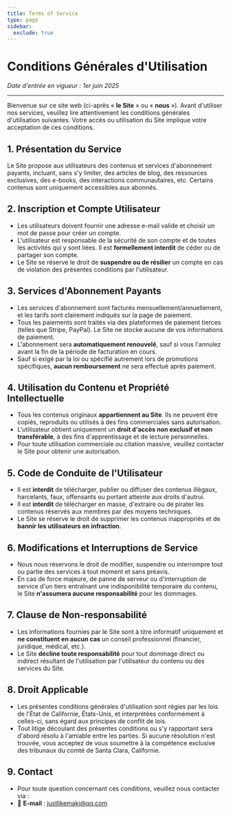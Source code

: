 ```yaml
---
title: Terms of Service
type: page
sidebar:
  exclude: true
---
```

# Conditions Générales d'Utilisation

*Date d'entrée en vigueur : 1er juin 2025*

---

Bienvenue sur ce site web (ci-après « **le Site** » ou « **nous** »). Avant d'utiliser nos services, veuillez lire attentivement les conditions générales d'utilisation suivantes. Votre accès ou utilisation du Site implique votre acceptation de ces conditions.

## 1. Présentation du Service
Le Site propose aux utilisateurs des contenus et services d'abonnement payants, incluant, sans s'y limiter, des articles de blog, des ressources exclusives, des e-books, des interactions communautaires, etc. Certains contenus sont uniquement accessibles aux abonnés.

## 2. Inscription et Compte Utilisateur
- Les utilisateurs doivent fournir une adresse e-mail valide et choisir un mot de passe pour créer un compte.
- L'utilisateur est responsable de la sécurité de son compte et de toutes les activités qui y sont liées. Il est **formellement interdit** de céder ou de partager son compte.
- Le Site se réserve le droit de **suspendre ou de résilier** un compte en cas de violation des présentes conditions par l'utilisateur.

## 3. Services d'Abonnement Payants
- Les services d'abonnement sont facturés mensuellement/annuellement, et les tarifs sont clairement indiqués sur la page de paiement.
- Tous les paiements sont traités via des plateformes de paiement tierces (telles que Stripe, PayPal). Le Site ne stocke aucune de vos informations de paiement.
- L'abonnement sera **automatiquement renouvelé**, sauf si vous l'annulez avant la fin de la période de facturation en cours.
- Sauf si exigé par la loi ou spécifié autrement lors de promotions spécifiques, **aucun remboursement** ne sera effectué après paiement.

## 4. Utilisation du Contenu et Propriété Intellectuelle
- Tous les contenus originaux **appartiennent au Site**. Ils ne peuvent être copiés, reproduits ou utilisés à des fins commerciales sans autorisation.
- L'utilisateur obtient uniquement un **droit d'accès non exclusif et non transférable**, à des fins d'apprentissage et de lecture personnelles.
- Pour toute utilisation commerciale ou citation massive, veuillez contacter le Site pour obtenir une autorisation.

## 5. Code de Conduite de l'Utilisateur
- Il est **interdit** de télécharger, publier ou diffuser des contenus illégaux, harcelants, faux, offensants ou portant atteinte aux droits d'autrui.
- Il est **interdit** de télécharger en masse, d'extraire ou de pirater les contenus réservés aux membres par des moyens techniques.
- Le Site se réserve le droit de supprimer les contenus inappropriés et de **bannir les utilisateurs en infraction**.

## 6. Modifications et Interruptions de Service
- Nous nous réservons le droit de modifier, suspendre ou interrompre tout ou partie des services à tout moment et sans préavis.
- En cas de force majeure, de panne de serveur ou d'interruption de service d'un tiers entraînant une indisponibilité temporaire du contenu, le Site **n'assumera aucune responsabilité** pour les dommages.

## 7. Clause de Non-responsabilité
- Les informations fournies par le Site sont à titre informatif uniquement et **ne constituent en aucun cas** un conseil professionnel (financier, juridique, médical, etc.).
- Le Site **décline toute responsabilité** pour tout dommage direct ou indirect résultant de l'utilisation par l'utilisateur du contenu ou des services du Site.

## 8. Droit Applicable
- Les présentes conditions générales d'utilisation sont régies par les lois de l'État de Californie, États-Unis, et interprétées conformément à celles-ci, sans égard aux principes de conflit de lois.
- Tout litige découlant des présentes conditions ou s'y rapportant sera d'abord résolu à l'amiable entre les parties. Si aucune résolution n'est trouvée, vous acceptez de vous soumettre à la compétence exclusive des tribunaux du comté de Santa Clara, Californie.

## 9. Contact
- Pour toute question concernant ces conditions, veuillez nous contacter via :
- 📧 **E-mail** : [justlikemaki@qq.com](mailto:justlikemaki@qq.com)